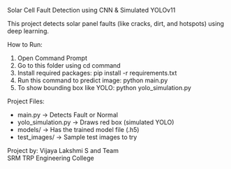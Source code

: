 Solar Cell Fault Detection using CNN & Simulated YOLOv11

This project detects solar panel faults (like cracks, dirt, and hotspots) using deep learning.

How to Run:

1. Open Command Prompt
2. Go to this folder using cd command
3. Install required packages:
   pip install -r requirements.txt
4. Run this command to predict image:
   python main.py
5. To show bounding box like YOLO:
   python yolo_simulation.py

Project Files:

- main.py → Detects Fault or Normal
- yolo_simulation.py → Draws red box (simulated YOLO)
- models/ → Has the trained model file (.h5)
- test_images/ → Sample test images to try

Project by:
Vijaya Lakshmi S and Team  
SRM TRP Engineering College
